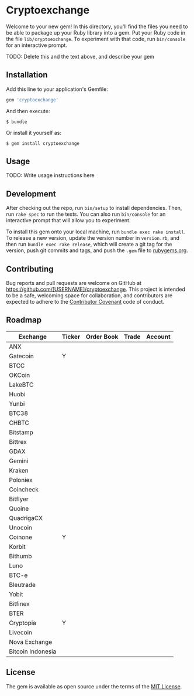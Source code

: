 # Cryptoexchange

Welcome to your new gem! In this directory, you'll find the files you need to be able to package up your Ruby library into a gem. Put your Ruby code in the file `lib/cryptoexchange`. To experiment with that code, run `bin/console` for an interactive prompt.

TODO: Delete this and the text above, and describe your gem

## Installation

Add this line to your application's Gemfile:

```ruby
gem 'cryptoexchange'
```

And then execute:

    $ bundle

Or install it yourself as:

    $ gem install cryptoexchange

## Usage

TODO: Write usage instructions here

## Development

After checking out the repo, run `bin/setup` to install dependencies. Then, run `rake spec` to run the tests. You can also run `bin/console` for an interactive prompt that will allow you to experiment.

To install this gem onto your local machine, run `bundle exec rake install`. To release a new version, update the version number in `version.rb`, and then run `bundle exec rake release`, which will create a git tag for the version, push git commits and tags, and push the `.gem` file to [rubygems.org](https://rubygems.org).

## Contributing

Bug reports and pull requests are welcome on GitHub at https://github.com/[USERNAME]/cryptoexchange. This project is intended to be a safe, welcoming space for collaboration, and contributors are expected to adhere to the [Contributor Covenant](http://contributor-covenant.org) code of conduct.

## Roadmap

| Exchange      |Ticker | Order Book|Trade 	|Account|
| ------------- |-------| ----------|-------|-------|
| ANX | 		|			|		|		|
| Gatecoin      | 	Y	|			|		|		|
| BTCC      | 		|			|		|		|
| OKCoin      | 		|			|		|		|
| LakeBTC      | 		|			|		|		|
| Huobi      | 		|			|		|		|
| Yunbi      | 		|			|		|		|
| BTC38      | 		|			|		|		|
| CHBTC      | 		|			|		|		|
| Bitstamp      | 		|			|		|		|
| Bittrex      | 		|			|		|		|
| GDAX      | 		|			|		|		|
| Gemini      | 		|			|		|		|
| Kraken      | 		|			|		|		|
| Poloniex      | 		|			|		|		|
| Coincheck      | 		|			|		|		|
| Bitflyer      | 		|			|		|		|
| Quoine      | 		|			|		|		|
| QuadrigaCX      | 		|			|		|		|
| Unocoin      | 		|			|		|		|
| Coinone      | 	Y	|			|		|		|
| Korbit     | 		|			|		|		|
| Bithumb      | 		|			|		|		|
| Luno      | 		|			|		|		|
| BTC-e      | 		|			|		|		|
| Bleutrade      | 		|			|		|		|
| Yobit      | 		|			|		|		|
| Bitfinex      | 		|			|		|		|
| BTER      | 		|			|		|		|
| Cryptopia      | 	Y	|			|		|		|
| Livecoin      | 		|			|		|		|
| Nova Exchange      | 		|			|		|		|
| Bitcoin Indonesia      | 		|			|		|		|



## License

The gem is available as open source under the terms of the [MIT License](http://opensource.org/licenses/MIT).

